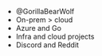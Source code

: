 - @GorillaBearWolf
- On-prem > cloud
- Azure and Go
- Infra and cloud projects
- Discord and Reddit

<!---
GorillaBearWolf/GorillaBearWolf is a ✨ special ✨ repository because its `README.md` (this file) appears on your GitHub profile.
You can click the Preview link to take a look at your changes.
--->
